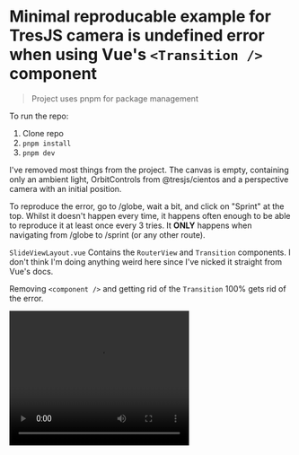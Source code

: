 # Minimal reproducable example for TresJS camera is undefined error when using Vue's `<Transition />` component

> Project uses pnpm for package management

To run the repo:

1. Clone repo
2. `pnpm install`
3. `pnpm dev`

I've removed most things from the project. The canvas is empty, containing only an ambient light, OrbitControls from @tresjs/cientos and a perspective camera with an initial position.

To reproduce the error, go to /globe, wait a bit, and click on "Sprint" at the top. Whilst it doesn't happen every time, it happens often enough to be able to reproduce it at least once every 3 tries. It **ONLY** happens when navigating from /globe to /sprint (or any other route).

`SlideViewLayout.vue` Contains the `RouterView` and `Transition` components. I don't think I'm doing anything weird here since I've nicked it straight from Vue's docs.

Removing `<component />` and getting rid of the `Transition` 100% gets rid of the error.

<video width="320" height="240" controls>
  <source src="tresjs-error.mp4" type="video/mp4">
</video>
